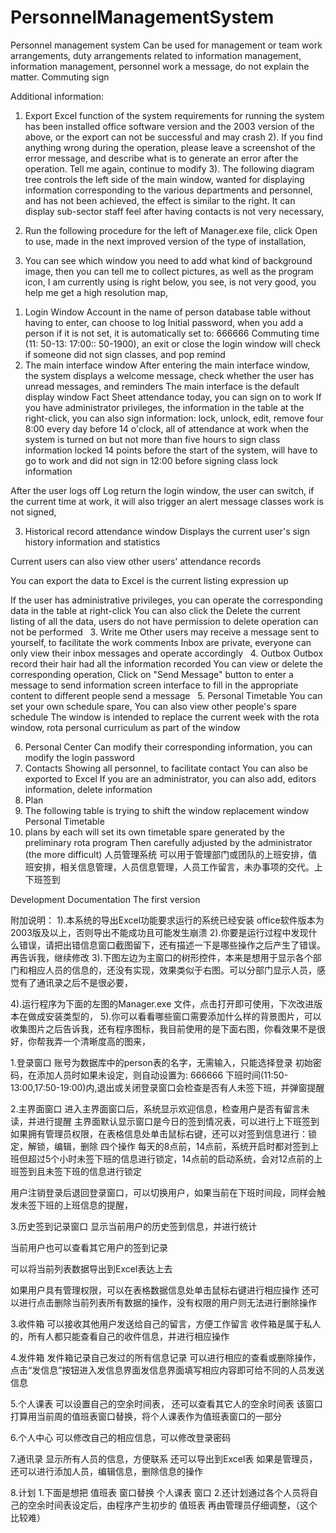 # PersonnelManagementSystem
Personnel management system Can be used for management or team work arrangements, duty arrangements related to information management, information management, personnel work a message, do not explain the matter. Commuting sign

Additional information:
1) Export Excel function of the system requirements for running the system has been installed office software version and the 2003 version of the above, or the export can not be successful and may crash
2). If you find anything wrong during the operation, please leave a screenshot of the error message, and describe what is to generate an error after the operation. Tell me again, continue to modify
3). The following diagram tree controls the left side of the main window, wanted for displaying information corresponding to the various departments and personnel, and has not been achieved, the effect is similar to the right. It can display sub-sector staff feel after having contacts is not very necessary,

4) Run the following procedure for the left of Manager.exe file, click Open to use, made in the next improved version of the type of installation,
5) You can see which window you need to add what kind of background image, then you can tell me to collect pictures, as well as the program icon, I am currently using is right below, you see, is not very good, you help me get a high resolution map,
1. Login Window
Account in the name of person database table without having to enter, can choose to log
Initial password, when you add a person if it is not set, it is automatically set to: 666666
Commuting time (11: 50-13: 17:00:: 50-1900), an exit or close the login window will check if someone did not sign classes, and pop remind
 
2. The main interface window
After entering the main interface window, the system displays a welcome message, check whether the user has unread messages, and reminders
The main interface is the default display window Fact Sheet attendance today, you can sign on to work
If you have administrator privileges, the information in the table at the right-click, you can also sign information: lock, unlock, edit, remove four
8:00 every day before 14 o'clock, all of attendance at work when the system is turned on but not more than five hours to sign class information locked 14 points before the start of the system, will have to go to work and did not sign in 12:00 before signing class lock information


After the user logs off Log return the login window, the user can switch, if the current time at work, it will also trigger an alert message classes work is not signed,

3. Historical record attendance window
Displays the current user's sign history information and statistics

Current users can also view other users' attendance records

You can export the data to Excel is the current listing expression up

If the user has administrative privileges, you can operate the corresponding data in the table at right-click
You can also click the Delete the current listing of all the data, users do not have permission to delete operation can not be performed
 
3. Write me
Other users may receive a message sent to yourself, to facilitate the work comments
Inbox are private, everyone can only view their inbox messages and operate accordingly
 
4. Outbox
Outbox record their hair had all the information recorded
You can view or delete the corresponding operation,
Click on "Send Message" button to enter a message to send information screen interface to fill in the appropriate content to different people send a message
 
5. Personal Timetable
You can set your own schedule spare,
You can also view other people's spare schedule
The window is intended to replace the current week with the rota window, rota personal curriculum as part of the window

6. Personal Center
Can modify their corresponding information, you can modify the login password
 
7. Contacts
Showing all personnel, to facilitate contact
You can also be exported to Excel
If you are an administrator, you can also add, editors information, delete information
 
8. Plan
1. The following table is trying to shift the window replacement window Personal Timetable
2. plans by each will set its own timetable spare generated by the preliminary rota program
Then carefully adjusted by the administrator (the more difficult)
人员管理系统
可以用于管理部门或团队的上班安排，值班安排，相关信息管理，人员信息管理，人员工作留言，未办事项的交代。上下班签到

Development Documentation
The first version

附加说明：
1).本系统的导出Excel功能要求运行的系统已经安装 office软件版本为2003版及以上，否则导出不能成功且可能发生崩溃
2).你要是运行过程中发现什么错误，请把出错信息窗口截图留下，还有描述一下是哪些操作之后产生了错误。再告诉我，继续修改
3).下图左边为主窗口的树形控件，本来是想用于显示各个部门和相应人员的信息的，还没有实现，效果类似于右图。可以分部门显示人员，感觉有了通讯录之后不是很必要，

4).运行程序为下面的左图的Manager.exe 文件，点击打开即可使用，下次改进版本在做成安装类型的，
5).你可以看看哪些窗口需要添加什么样的背景图片，可以收集图片之后告诉我，还有程序图标，我目前使用的是下面右图，你看效果不是很好，你帮我弄一个清晰度高的图来，

1.登录窗口
账号为数据库中的person表的名字，无需输入，只能选择登录
初始密码，在添加人员时如果未设定，则自动设置为: 666666
下班时间(11:50-13:00,17:50-19:00)内,退出或关闭登录窗口会检查是否有人未签下班，并弹窗提醒
 
2.主界面窗口
进入主界面窗口后，系统显示欢迎信息，检查用户是否有留言未读，并进行提醒
主界面默认显示窗口是今日的签到情况表，可以进行上下班签到
如果拥有管理员权限，在表格信息处单击鼠标右键，还可以对签到信息进行：锁定，解锁，编辑，删除 四个操作
每天的8点前，14点前，系统开启时都对签到上班但超过5个小时未签下班的信息进行锁定，14点前的启动系统，会对12点前的上班签到且未签下班的信息进行锁定


用户注销登录后退回登录窗口，可以切换用户，如果当前在下班时间段，同样会触发未签下班的上班信息的提醒，

3.历史签到记录窗口
显示当前用户的历史签到信息，并进行统计

当前用户也可以查看其它用户的签到记录

可以将当前列表数据导出到Excel表达上去

如果用户具有管理权限，可以在表格数据信息处单击鼠标右键进行相应操作
还可以进行点击删除当前列表所有数据的操作，没有权限的用户则无法进行删除操作
 
3.收件箱
可以接收其他用户发送给自己的留言，方便工作留言
收件箱是属于私人的，所有人都只能查看自己的收件信息，并进行相应操作
 
4.发件箱
发件箱记录自己发过的所有信息记录
可以进行相应的查看或删除操作，
点击“发信息”按钮进入发信息界面发信息界面填写相应内容即可给不同的人员发送信息
 
5.个人课表
可以设置自己的空余时间表，
还可以查看其它人的空余时间表
该窗口打算用当前周的值班表窗口替换，将个人课表作为值班表窗口的一部分

6.个人中心
可以修改自己的相应信息，可以修改登录密码
 
7.通讯录
显示所有人员的信息，方便联系
还可以导出到Excel表
如果是管理员，还可以进行添加人员，编辑信息，删除信息的操作
 
8.计划
1.下面是想把 值班表 窗口替换 个人课表 窗口
2.还计划通过各个人员将自己的空余时间表设定后，由程序产生初步的 值班表 
再由管理员仔细调整，（这个比较难）
